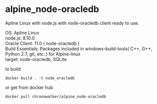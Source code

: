 # alpine_node-oracledb

Apline Linux with node.js with node-oracledb client ready to use.


OS: Apline Linux  
node.js: 8.10.0  
Oracle Client: 11.0 ( node-oracledb )  
Build Essentials: Packages included in windows-build-tools( C++, G++, Python 2.7, git, etc..) for Alpine-linux  
target: node-oracledb, SQLite   


to build

```terminal
docker build . -t node_oracledb
```

or get from docker hub 

```terminal
docker pull chronowalker/alpine_node-oracledb
```
